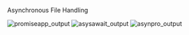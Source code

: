 Asynchronous File Handling

![promiseapp_output](https://github.com/user-attachments/assets/1e65a39d-a554-4bf2-b53c-6c9403ee96c5)
![asysawait_output](https://github.com/user-attachments/assets/3666db45-904a-4cc3-83c2-f671167ba98c)
![asynpro_output](https://github.com/user-attachments/assets/2797842d-ebc3-4469-981e-4095bd86a515)
